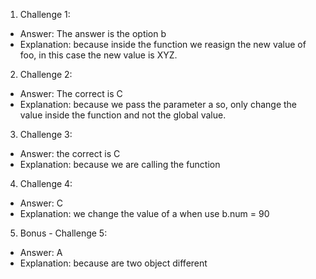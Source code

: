 1. Challenge 1:
  - Answer: 
    The answer is the option b 
  - Explanation: 
   because inside the function  we reasign the new value of foo, in this case the new value is XYZ.

2. Challenge 2:
  - Answer:
  The correct is C
  - Explanation:
  because we pass the parameter a so, only change the value inside the function and not the global value.


3. Challenge 3:
  - Answer: 
  the correct is C
  - Explanation:
   because we are calling the function


4. Challenge 4:
  - Answer:
    C
  - Explanation:
  we change the value of a when use b.num = 90
   

5. Bonus - Challenge 5:
  - Answer: A
  - Explanation:
  because are two object different